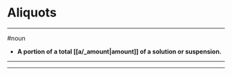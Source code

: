 # Aliquots
---
#noun
- **A portion of a total [[a/_amount|amount]] of a solution or suspension.**
---
---

